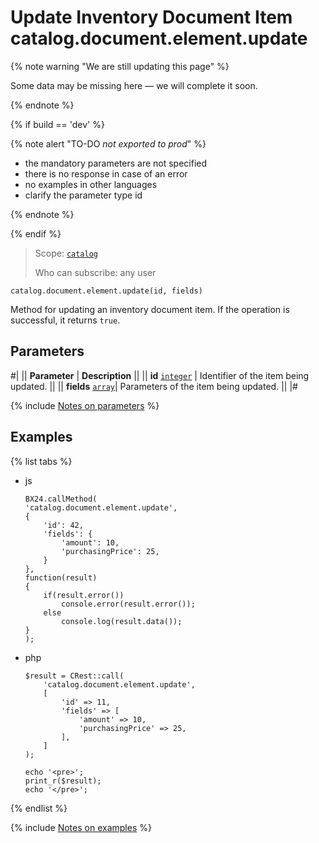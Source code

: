 # Update Inventory Document Item catalog.document.element.update

{% note warning "We are still updating this page" %}

Some data may be missing here — we will complete it soon.

{% endnote %}

{% if build == 'dev' %}

{% note alert "TO-DO _not exported to prod_" %}

- the mandatory parameters are not specified
- there is no response in case of an error
- no examples in other languages
- clarify the parameter type id

{% endnote %}

{% endif %}

> Scope: [`catalog`](../../../scopes/permissions.md)
>
> Who can subscribe: any user

```http
catalog.document.element.update(id, fields)
```

Method for updating an inventory document item. If the operation is successful, it returns `true`.

## Parameters

#|
|| **Parameter** | **Description** ||
|| **id**
[`integer`](../../../data-types.md) | Identifier of the item being updated. ||
|| **fields** 
[`array`](../../../data-types.md)|  Parameters of the item being updated. ||
|#

{% include [Notes on parameters](../../../../_includes/required.md) %}

## Examples

{% list tabs %}

- js
  
    ```
    BX24.callMethod(
    'catalog.document.element.update',
    {
        'id': 42,
        'fields': {
            'amount': 10,
            'purchasingPrice': 25,
        }
    },
    function(result)
    {
        if(result.error())
            console.error(result.error());
        else
            console.log(result.data());
    }
    );
    ```

- php

    ```
    $result = CRest::call(
        'catalog.document.element.update',
        [
            'id' => 11,
            'fields' => [
                'amount' => 10,
                'purchasingPrice' => 25,
            ],
        ]
    );

    echo '<pre>';
    print_r($result);
    echo '</pre>';
    ```

{% endlist %}

{% include [Notes on examples](../../../../_includes/examples.md) %}